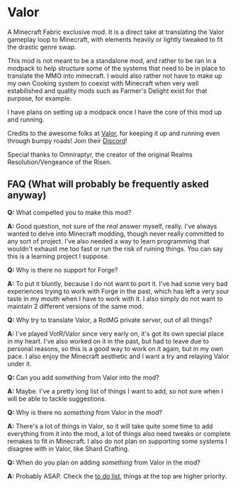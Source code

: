 # Valor

A Minecraft Fabric exclusive mod. It is a direct take at translating the Valor gameplay loop to Minecraft, with elements heavily or lightly tweaked to fit the drastic genre swap. 

This mod is not meant to be a standalone mod, and rather to be ran in a modpack to help structure some of the systems that need to be in place to translate the MMO into minecraft. I would also rather not have to make up my own Cooking system to coexist with Minecraft when very well estabilished and quality mods such as Farmer's Delight exist for that purpose, for example.


I have plans on setting up a modpack once I have the core of this mod up and running. 



Credits to the awesome folks at [Valor](https://valorserver.com), for keeping it up and running even through bumpy roads! Join their [Discord](https://discord.gg/valormc)!

Special thanks to Omniraptyr, the creator of the original Realms Resolution/Vengeance of the Risen. 


## FAQ (What will probably be frequently asked anyway)

**Q:** What compelled you to make this mod?

**A:** Good question, not sure of the _real_ answer myself, really. I've always wanted to delve into Minecraft modding, though never really committed to any sort of project. I've also needed a way to learn programming that wouldn't exhaust me too fast or run the risk of ruining things. You can say this is a learning project I suppose.

**Q:** Why is there no support for Forge?

**A:** To put it bluntly, because I do not want to port it. I've had some very bad experiences trying to work with Forge in the past, which has left a very sour taste in my mouth when I have to work with it. I also simply do not want to maintain 2 different versions of the same mod. 

**Q:** Why try to translate Valor, a RotMG private server, out of all things?

**A:** I've played VotR/Valor since very early on, it's got its own special place in my heart. I've also worked on it in the past, but had to leave due to personal reasons, so this is a good way to work on it again, but in my own pace. I also enjoy the Minecraft aesthetic and I want a try and relaying Valor under it.


**Q:** Can you add _something_ from Valor into the mod?

**A:** Maybe. I've a pretty long list of things I want to add, so not sure when I will be able to tackle suggestions.

**Q:** Why is there no _something_ from Valor in the mod?

**A:** There's a lot of things in Valor, so it will take quite some time to add everything from it into the mod, a lot of things also need tweaks or complete remakes to fit in Minecraft. I also do not plan on supporting some systems I disagree with in Valor, like Shard Crafting.

**Q:** When do you plan on adding _something_ from Valor in the mod?

**A:** Probably ASAP. Check the [to do list](https://github.com/Zemagaia/Valor-Fabric/blob/main/todo.md), things at the top are higher priority. 


